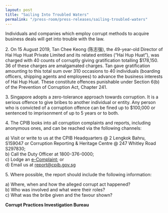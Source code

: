 ```yaml
---
layout: post
title: "Sailing Into Troubled Waters"
permalink: "/press-room/press-releases/sailing-troubled-waters"
---
```

Individuals and companies which employ corrupt methods to acquire business deals will get into trouble with the law.

2\.       On 15 August 2019, Tan Chee Keong (陈志强), the 49-year-old Director of Hai Hup Huat Private Limited and its related entities (“Hai Hup Huat”), was charged with 40 counts of corruptly giving gratification totalling $178,150. 36 of these charges are amalgamated charges. Tan gave gratification amounting to this total sum over 310 occasions to 40 individuals (boarding officers, shipping agents and employees) to advance the business interests of Hai Hup Huat. These constitute offences punishable under Section 6(b) of the Prevention of Corruption Act, Chapter 241.

3\.       Singapore adopts a zero-tolerance approach towards corruption. It is a serious offence to give bribes to another individual or entity. Any person who is convicted of a corruption offence can be fined up to $100,000 or sentenced to imprisonment of up to 5 years or to both.

4\.        The CPIB looks into all corruption complaints and reports, including anonymous ones, and can be reached via the following channels:

a) Visit or write to us at the CPIB Headquarters @ 2 Lengkok Bahru, S159047 or Corruption Reporting & Heritage Centre @ 247 Whitley Road S297830;<br />
b) Call the Duty Officer at 1800-376-0000;<br />
c) Lodge an [e-Complaint](/e-services/e-complaint-for-corrupt-conduct); or<br>
d) Email us at <a class="spamspan" href="mailto:report@cpib.gov.sg">report@cpib.gov.sg</a>

5\.        Where possible, the report should include the following information:

a) Where, when and how the alleged corrupt act happened?<br />
b) Who was involved and what were their roles?<br />
c) What was the bribe given and the favour shown?

**Corrupt Practices Investigation Bureau**
